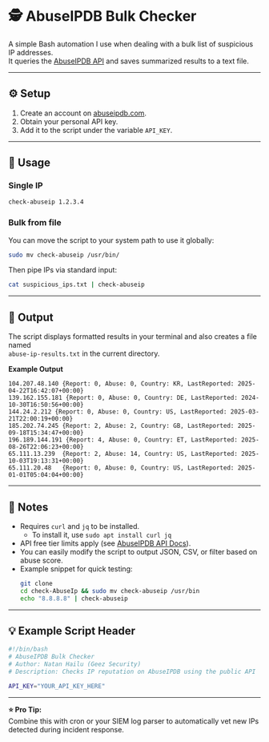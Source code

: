 # 🕵️ AbuseIPDB Bulk Checker

A simple Bash automation I use when dealing with a bulk list of suspicious IP addresses.  
It queries the [AbuseIPDB API](https://www.abuseipdb.com/) and saves summarized results to a text file.

---

## ⚙️ Setup

1. Create an account on [abuseipdb.com](https://www.abuseipdb.com/).  
2. Obtain your personal API key.  
3. Add it to the script under the variable `API_KEY`.

---

## 🧠 Usage

### Single IP
```bash
check-abuseip 1.2.3.4
```

### Bulk from file
You can move the script to your system path to use it globally:
```bash
sudo mv check-abuseip /usr/bin/
```

Then pipe IPs via standard input:
```bash
cat suspicious_ips.txt | check-abuseip
```

---

## 📄 Output

The script displays formatted results in your terminal and also creates a file named  
`abuse-ip-results.txt` in the current directory.

**Example Output**
```
104.207.48.140 {Report: 0, Abuse: 0, Country: KR, LastReported: 2025-04-22T16:42:07+00:00}
139.162.155.181 {Report: 0, Abuse: 0, Country: DE, LastReported: 2024-10-30T16:50:56+00:00}
144.24.2.212 {Report: 0, Abuse: 0, Country: US, LastReported: 2025-03-21T22:00:19+00:00}
185.202.74.245 {Report: 2, Abuse: 2, Country: GB, LastReported: 2025-09-18T15:34:47+00:00}
196.189.144.191 {Report: 4, Abuse: 0, Country: ET, LastReported: 2025-08-26T22:06:23+00:00}
65.111.13.239  {Report: 2, Abuse: 14, Country: US, LastReported: 2025-10-03T19:13:31+00:00}
65.111.20.48   {Report: 0, Abuse: 0, Country: US, LastReported: 2025-01-01T05:04:04+00:00}
```

---

## 🧩 Notes

- Requires `curl` and `jq` to be installed.
  - To install it, use `sudo apt install curl jq` 
- API free tier limits apply (see [AbuseIPDB API Docs](https://docs.abuseipdb.com/)).
- You can easily modify the script to output JSON, CSV, or filter based on abuse score.
- Example snippet for quick testing:
  ```bash
  git clone 
  cd check-AbuseIp && sudo mv check-abuseip /usr/bin 
  echo "8.8.8.8" | check-abuseip
  ```

---

## 💡 Example Script Header

```bash
#!/bin/bash
# AbuseIPDB Bulk Checker
# Author: Natan Hailu (Geez Security)
# Description: Checks IP reputation on AbuseIPDB using the public API

API_KEY="YOUR_API_KEY_HERE"
```

---

**⭐ Pro Tip:**  
Combine this with cron or your SIEM log parser to automatically vet new IPs detected during incident response.
